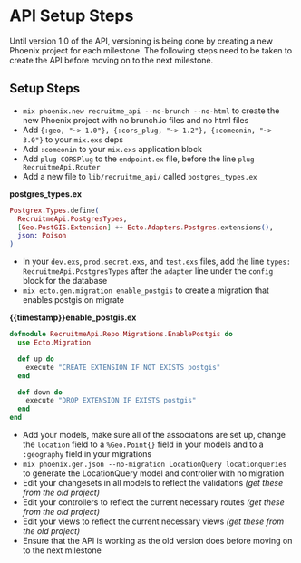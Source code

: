 # API Setup Steps

Until version 1.0 of the API, versioning is being done by creating a new Phoenix project for each milestone. The following steps need to be taken to create the API before moving on to the next milestone.

## Setup Steps

- `mix phoenix.new recruitme_api --no-brunch --no-html` to create the new Phoenix project with no brunch.io files and no html files
- Add `{:geo, "~> 1.0"}, {:cors_plug, "~> 1.2"}, {:comeonin, "~> 3.0"}` to your `mix.exs` deps
- Add `:comeonin` to your `mix.exs` application block
- Add `plug CORSPlug` to the `endpoint.ex` file, before the line `plug RecruitmeApi.Router`
- Add a new file to `lib/recruitme_api/` called `postgres_types.ex`

**postgres_types.ex**

```elixir
Postgrex.Types.define(
  RecruitmeApi.PostgresTypes,
  [Geo.PostGIS.Extension] ++ Ecto.Adapters.Postgres.extensions(),
  json: Poison
)
```

- In your `dev.exs`, `prod.secret.exs`, and `test.exs` files, add the line `types: RecruitmeApi.PostgresTypes` after the `adapter` line under the `config` block for the database
- `mix ecto.gen.migration enable_postgis` to create a migration that enables postgis on migrate

**{{timestamp}}enable_postgis.ex**

```elixir
defmodule RecruitmeApi.Repo.Migrations.EnablePostgis do
  use Ecto.Migration

  def up do
    execute "CREATE EXTENSION IF NOT EXISTS postgis"
  end

  def down do
    execute "DROP EXTENSION IF EXISTS postgis"
  end
end
```

- Add your models, make sure all of the associations are set up, change the `location` field to a `%Geo.Point{}` field in your models and to a `:geography` field in your migrations
- `mix phoenix.gen.json --no-migration LocationQuery locationqueries` to generate the LocationQuery model and controller with no migration
- Edit your changesets in all models to reflect the validations *(get these from the old project)*
- Edit your controllers to reflect the current necessary routes *(get these from the old project)*
- Edit your views to reflect the current necessary views  *(get these from the old project)*
- Ensure that the API is working as the old version does before moving on to the next milestone